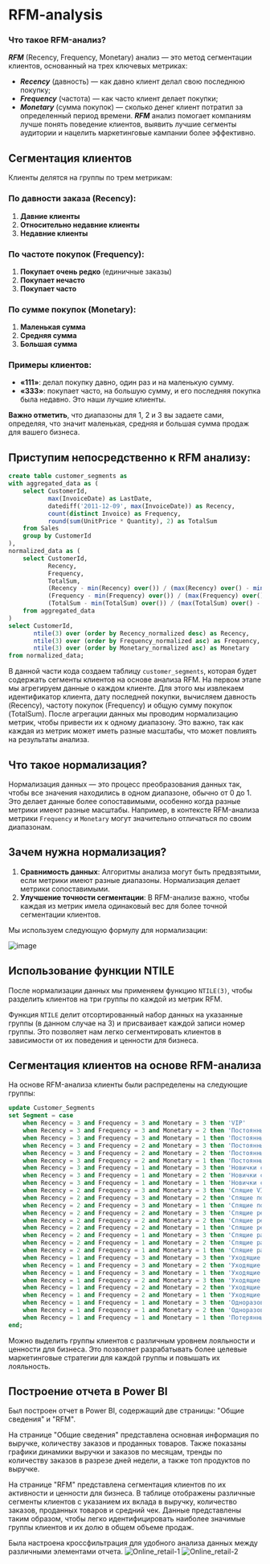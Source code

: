 # RFM-analysis

### Что такое RFM-анализ?

***RFM*** (Recency, Frequency, Monetary) анализ — это метод сегментации клиентов, основанный на трех ключевых метриках:
-	***Recency*** (давность) — как давно клиент делал свою последнюю покупку;
-	***Frequency*** (частота) — как часто клиент делает покупки;
-	***Monetary*** (сумма покупок) — сколько денег клиент потратил за определенный период времени.
***RFM*** анализ помогает компаниям лучше понять поведение клиентов, выявить лучшие сегменты аудитории и нацелить маркетинговые кампании более эффективно.

## Сегментация клиентов

Клиенты делятся на группы по трем метрикам:

### По давности заказа (Recency):
1. **Давние клиенты**
2. **Относительно недавние клиенты**
3. **Недавние клиенты**

### По частоте покупок (Frequency):
1. **Покупает очень редко** (единичные заказы)
2. **Покупает нечасто**
3. **Покупает часто**

### По сумме покупок (Monetary):
1. **Маленькая сумма**
2. **Средняя сумма**
3. **Большая сумма**

### Примеры клиентов:
- **«111»**: делал покупку давно, один раз и на маленькую сумму.
- **«333»**: покупает часто, на большую сумму, и его последняя покупка была недавно. Это наши лучшие клиенты.

**Важно отметить**, что диапазоны для 1, 2 и 3 вы задаете сами, определяя, что значит маленькая, средняя и большая сумма продаж для вашего бизнеса.

## Приступим непосредственно к RFM анализу:

```sql
create table customer_segments as
with aggregated_data as (
    select CustomerId,
           max(InvoiceDate) as LastDate,
           datediff('2011-12-09', max(InvoiceDate)) as Recency,
           count(distinct Invoice) as Frequency,
           round(sum(UnitPrice * Quantity), 2) as TotalSum
    from Sales
    group by CustomerId
),
normalized_data as (
    select CustomerId,
           Recency,
           Frequency,
           TotalSum,
           (Recency - min(Recency) over()) / (max(Recency) over() - min(Recency) over()) as Recency_normalized,
           (Frequency - min(Frequency) over()) / (max(Frequency) over() - min(Frequency) over()) as Frequency_normalized,
           (TotalSum - min(TotalSum) over()) / (max(TotalSum) over() - min(TotalSum) over()) as Monetary_normalized
    from aggregated_data
)
select CustomerId,
       ntile(3) over (order by Recency_normalized desc) as Recency,
       ntile(3) over (order by Frequency_normalized asc) as Frequency,
       ntile(3) over (order by Monetary_normalized asc) as Monetary
from normalized_data;
```
В данной части кода создаем таблицу `customer_segments`, которая будет содержать сегменты клиентов на основе анализа RFM. На первом этапе мы агрегируем данные о каждом клиенте. Для этого мы извлекаем идентификатор клиента, дату последней покупки, вычисляем давность (Recency), частоту покупок (Frequency) и общую сумму покупок (TotalSum). После агрегации данных мы проводим нормализацию метрик, чтобы привести их к одному диапазону. Это важно, так как каждая из метрик может иметь разные масштабы, что может повлиять на результаты анализа.

## Что такое нормализация?

Нормализация данных — это процесс преобразования данных так, чтобы все значения находились в одном диапазоне, обычно от 0 до 1. Это делает данные более сопоставимыми, особенно когда разные метрики имеют разные масштабы. Например, в контексте RFM-анализа метрики `Frequency` и `Monetary` могут значительно отличаться по своим диапазонам.

## Зачем нужна нормализация?

1. **Сравнимость данных**: Алгоритмы анализа могут быть предвзятыми, если метрики имеют разные диапазоны. Нормализация делает метрики сопоставимыми.
2. **Улучшение точности сегментации**: В RFM-анализе важно, чтобы каждая из метрик имела одинаковый вес для более точной сегментации клиентов.

Мы используем следующую формулу для нормализации:

![image](https://github.com/user-attachments/assets/89edf972-141c-4652-bc0d-440358822bc3)


## Использование функции NTILE

После нормализации данных мы применяем функцию `NTILE(3)`, чтобы разделить клиентов на три группы по каждой из метрик RFM.

Функция `NTILE` делит отсортированный набор данных на указанные группы (в данном случае на 3) и присваивает каждой записи номер группы. Это позволяет нам легко сегментировать клиентов в зависимости от их поведения и ценности для бизнеса.
## Сегментация клиентов на основе RFM-анализа

На основе RFM-анализа клиенты были распределены на следующие группы:

```sql
update Customer_Segments
set Segment = case 
    when Recency = 3 and Frequency = 3 and Monetary = 3 then 'VIP'
    when Recency = 3 and Frequency = 3 and Monetary = 2 then 'Постоянные со средним чеком'
    when Recency = 3 and Frequency = 3 and Monetary = 1 then 'Постоянные с маленьким чеком'
    when Recency = 3 and Frequency = 2 and Monetary = 3 then 'Постоянные с высоким чеком'
    when Recency = 3 and Frequency = 2 and Monetary = 2 then 'Постоянные со средним чеком'
    when Recency = 3 and Frequency = 2 and Monetary = 1 then 'Постоянные с маленьким чеком'
    when Recency = 3 and Frequency = 1 and Monetary = 3 then 'Новички с высоким чеком'
    when Recency = 3 and Frequency = 1 and Monetary = 2 then 'Новички со средним чеком'
    when Recency = 3 and Frequency = 1 and Monetary = 1 then 'Новички с маленьким чеком'
    when Recency = 2 and Frequency = 3 and Monetary = 3 then 'Спящие VIP'
    when Recency = 2 and Frequency = 3 and Monetary = 2 then 'Спящие постоянные со средним чеком'
    when Recency = 2 and Frequency = 3 and Monetary = 1 then 'Спящие постоянные с маленьким чеком'
    when Recency = 2 and Frequency = 2 and Monetary = 3 then 'Спящие редкие с высоким чеком'
    when Recency = 2 and Frequency = 2 and Monetary = 2 then 'Спящие редкие со средним чеком'
    when Recency = 2 and Frequency = 2 and Monetary = 1 then 'Спящие редкие с маленьким чеком'
    when Recency = 2 and Frequency = 1 and Monetary = 3 then 'Спящие разовые'
    when Recency = 2 and Frequency = 1 and Monetary = 2 then 'Спящие разовые'
    when Recency = 2 and Frequency = 1 and Monetary = 1 then 'Спящие разовые'
    when Recency = 1 and Frequency = 3 and Monetary = 3 then 'Уходящие VIP'
    when Recency = 1 and Frequency = 3 and Monetary = 2 then 'Уходящие постоянные'
    when Recency = 1 and Frequency = 3 and Monetary = 1 then 'Уходящие постоянные'
    when Recency = 1 and Frequency = 2 and Monetary = 3 then 'Уходящие редкие'
    when Recency = 1 and Frequency = 2 and Monetary = 2 then 'Уходящие редкие'
    when Recency = 1 and Frequency = 2 and Monetary = 1 then 'Уходящие редкие'
    when Recency = 1 and Frequency = 1 and Monetary = 3 then 'Одноразовые'
    when Recency = 1 and Frequency = 1 and Monetary = 2 then 'Одноразовые'
    when Recency = 1 and Frequency = 1 and Monetary = 1 then 'Потерянные экономные'
end;
```
Можно выделить группы клиентов с различным уровнем лояльности и ценности для бизнеса. Это позволяет разрабатывать более целевые маркетинговые стратегии для каждой группы и повышать их лояльность.

## Построение отчета в Power BI
Был построен отчет в Power BI, содержащий две страницы: "Общие сведения" и "RFM".

На странице "Общие сведения" представлена основная информация по выручке, количеству заказов и проданных товаров. Также показаны графики динамики выручки и заказов по месяцам, тренды по количеству заказов в разрезе дней недели, а также топ продуктов по выручке.

На странице "RFM" представлена сегментация клиентов по их активности и ценности для бизнеса. В таблице отображены различные сегменты клиентов с указанием их вклада в выручку, количество заказов, проданных товаров и средний чек. Данные представлены таким образом, чтобы легко идентифицировать наиболее значимые группы клиентов и их долю в общем объеме продаж.

Была настроена кроссфильтрация для удобного анализа данных между различными элементами отчета.
![Online_retail-1](https://github.com/user-attachments/assets/79c27fb3-7558-4768-a659-117e4872524d)
![Online_retail-2](https://github.com/user-attachments/assets/09609759-a5b4-423e-828d-1fb70e3c3fd2)


